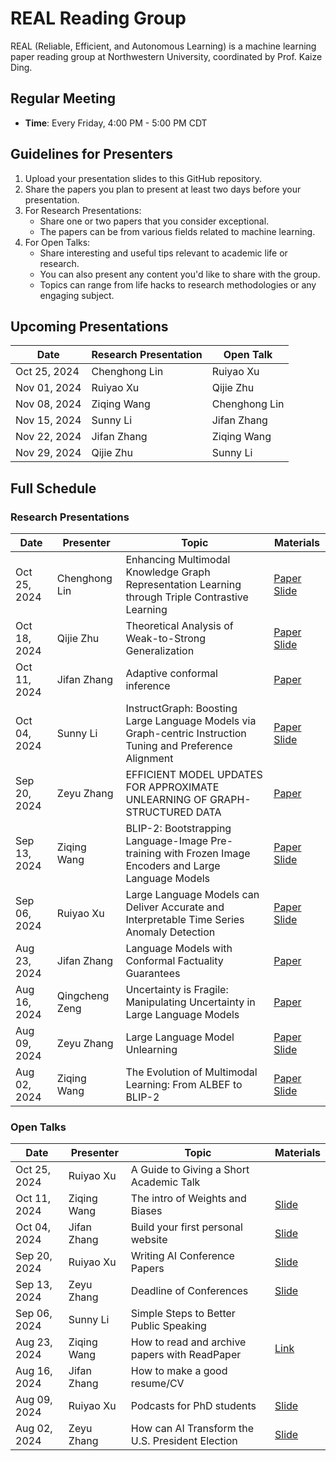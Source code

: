 # REAL Reading Group

REAL (Reliable, Efficient, and Autonomous Learning) is a machine learning paper reading group at Northwestern University, coordinated by Prof. Kaize Ding.

## Regular Meeting

- **Time**: Every Friday, 4:00 PM - 5:00 PM CDT

## Guidelines for Presenters

1. Upload your presentation slides to this GitHub repository.
2. Share the papers you plan to present at least two days before your presentation.
3. For Research Presentations:
   - Share one or two papers that you consider exceptional.
   - The papers can be from various fields related to machine learning.
4. For Open Talks:
   - Share interesting and useful tips relevant to academic life or research.
   - You can also present any content you'd like to share with the group.
   - Topics can range from life hacks to research methodologies or any engaging subject.

## Upcoming Presentations

| Date | Research Presentation | Open Talk |
|------|----------------------|-----------|
| Oct 25, 2024 | Chenghong Lin | Ruiyao Xu |
| Nov 01, 2024 | Ruiyao Xu | Qijie Zhu |
| Nov 08, 2024 | Ziqing Wang | Chenghong Lin |
| Nov 15, 2024 | Sunny Li | Jifan Zhang |
| Nov 22, 2024 | Jifan Zhang | Ziqing Wang |
| Nov 29, 2024 | Qijie Zhu | Sunny Li |

## Full Schedule

### Research Presentations

| Date | Presenter | Topic | Materials |
|------|-----------|-------|-----------|
| Oct 25, 2024 | Chenghong Lin | Enhancing Multimodal Knowledge Graph Representation Learning through Triple Contrastive Learning | [Paper](https://www.ijcai.org/proceedings/2024/0659.pdf) [Slide](./Research_Presentation/10_25_2024_Chenghong_lin_KG_rep_learning.pdf) |
| Oct 18, 2024 | Qijie Zhu | Theoretical Analysis of Weak-to-Strong Generalization | [Paper](https://arxiv.org/abs/2405.16043) [Slide](./Research_Presentation/10_18_2024_QijieZhu_Theoretical_Analysis_of_Weak_to_Strong_Generalization.pdf) |
| Oct 11, 2024 | Jifan Zhang | Adaptive conformal inference | [Paper](https://arxiv.org/pdf/2402.08785) |
| Oct 04, 2024 | Sunny Li | InstructGraph: Boosting Large Language Models via Graph-centric Instruction Tuning and Preference Alignment | [Paper](https://arxiv.org/abs/2106.00170) [Slide](./Research_Presentation/InstructGraph.pptx) |
| Sep 20, 2024 | Zeyu Zhang | EFFICIENT MODEL UPDATES FOR APPROXIMATE UNLEARNING OF GRAPH-STRUCTURED DATA | [Paper](https://drive.google.com/file/d/1IdXZxugztHEr4n_cbUN5XJ3Ibd2e8i9t/view) |
| Sep 13, 2024 | Ziqing Wang | BLIP-2: Bootstrapping Language-Image Pre-training with Frozen Image Encoders and Large Language Models | [Paper](https://proceedings.mlr.press/v202/li23q/li23q.pdf) [Slide](https://docs.google.com/presentation/d/1bApEC0u6JnJ0AIVqXgjyxL6aV-Ap9_asU6VQCB2b870/edit?usp=sharing) |
| Sep 06, 2024 | Ruiyao Xu | Large Language Models can Deliver Accurate and Interpretable Time Series Anomaly Detection | [Paper](https://arxiv.org/pdf/2405.15370) [Slide](./Research_Presentation/paper_presentation_9_6.pptx) |
| Aug 23, 2024 | Jifan Zhang | Language Models with Conformal Factuality Guarantees | [Paper](https://arxiv.org/abs/2402.10978) |
| Aug 16, 2024 | Qingcheng Zeng | Uncertainty is Fragile: Manipulating Uncertainty in Large Language Models | [Paper](https://arxiv.org/abs/2407.11282) |
| Aug 09, 2024 | Zeyu Zhang | Large Language Model Unlearning | [Paper](http://arxiv.org/abs/2310.10683) [Slide](./Research_Presentation/08_09_2024_ZeyuZhang_LLMUnlearning.pptx) |
| Aug 02, 2024 | Ziqing Wang | The Evolution of Multimodal Learning: From ALBEF to BLIP-2 | [Paper](https://proceedings.mlr.press/v202/li23q/li23q.pdf) [Slide](./Research_Presentation/08_02_2024_ZiqingWang_BLIP2.pptx) |

### Open Talks

| Date | Presenter | Topic | Materials |
|------|-----------|-------|-----------|
| Oct 25, 2024 | Ruiyao Xu | A Guide to Giving a Short Academic Talk |  |
| Oct 11, 2024 | Ziqing Wang | The intro of Weights and Biases | [Slide](./Open_Talk/10_01_2024_ZiqingWang_W&B.pptx) |
| Oct 04, 2024 | Jifan Zhang | Build your first personal website | [Slide](./Open_Talk/10_04_2024_JifanZhang_Build_your_first_personal_website.pptx) |
| Sep 20, 2024 | Ruiyao Xu | Writing AI Conference Papers | [Slide](./Open_Talk/open_talk_9_19.pdf) |
| Sep 13, 2024 | Zeyu Zhang | Deadline of Conferences | [Slide](./Open_Talk/09_13_2024_ZeyuZhang_PaperDeadline2025.pptx) |
| Sep 06, 2024 | Sunny Li | Simple Steps to Better Public Speaking | |
| Aug 23, 2024 | Ziqing Wang | How to read and archive papers with ReadPaper | [Link](https://rp.hanijiankang.com/new) |
| Aug 16, 2024 | Jifan Zhang | How to make a good resume/CV | |
| Aug 09, 2024 | Ruiyao Xu | Podcasts for PhD students | [Slide](./Open_Talk/08_09_2024_RuiyaoXu_PodcastsforPhDStudents.pptx) |
| Aug 02, 2024 | Zeyu Zhang | How can AI Transform the U.S. President Election | [Slide](./Open_Talk/08_02_2024_ZeyuZhang_HowAITransformPresidentElection.pptx) |
